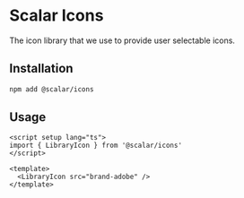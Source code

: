 # Scalar Icons

The icon library that we use to provide user selectable icons.

## Installation

```bash
npm add @scalar/icons
```

## Usage

```vue
<script setup lang="ts">
import { LibraryIcon } from '@scalar/icons'
</script>

<template>
  <LibraryIcon src="brand-adobe" />
</template>
```
